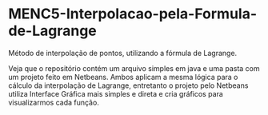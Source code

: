 # MENC5-Interpolacao-pela-Formula-de-Lagrange
Método de interpolação de pontos, utilizando a fórmula de Lagrange.

  Veja que o repositório contém um arquivo simples em java e uma pasta com um projeto feito em Netbeans. Ambos aplicam a mesma lógica para o cálculo da interpolação de Lagrange, entretanto o projeto pelo Netbeans utiliza Interface Gráfica mais simples e direta e cria gráficos para visualizarmos cada função.
